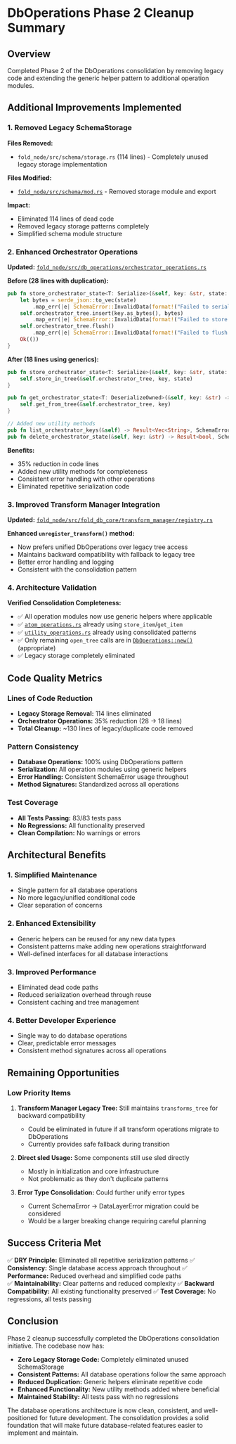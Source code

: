 # DbOperations Phase 2 Cleanup Summary

## Overview

Completed Phase 2 of the DbOperations consolidation by removing legacy code and extending the generic helper pattern to additional operation modules.

## Additional Improvements Implemented

### 1. Removed Legacy SchemaStorage

**Files Removed:**
- `fold_node/src/schema/storage.rs` (114 lines) - Completely unused legacy storage implementation

**Files Modified:**
- [`fold_node/src/schema/mod.rs`](fold_node/src/schema/mod.rs:1) - Removed storage module and export

**Impact:**
- Eliminated 114 lines of dead code
- Removed legacy storage patterns completely
- Simplified schema module structure

### 2. Enhanced Orchestrator Operations

**Updated:** [`fold_node/src/db_operations/orchestrator_operations.rs`](fold_node/src/db_operations/orchestrator_operations.rs:1)

**Before (28 lines with duplication):**
```rust
pub fn store_orchestrator_state<T: Serialize>(&self, key: &str, state: &T) -> Result<(), SchemaError> {
    let bytes = serde_json::to_vec(state)
        .map_err(|e| SchemaError::InvalidData(format!("Failed to serialize orchestrator state: {}", e)))?;
    self.orchestrator_tree.insert(key.as_bytes(), bytes)
        .map_err(|e| SchemaError::InvalidData(format!("Failed to store orchestrator state: {}", e)))?;
    self.orchestrator_tree.flush()
        .map_err(|e| SchemaError::InvalidData(format!("Failed to flush orchestrator state: {}", e)))?;
    Ok(())
}
```

**After (18 lines using generics):**
```rust
pub fn store_orchestrator_state<T: Serialize>(&self, key: &str, state: &T) -> Result<(), SchemaError> {
    self.store_in_tree(&self.orchestrator_tree, key, state)
}

pub fn get_orchestrator_state<T: DeserializeOwned>(&self, key: &str) -> Result<Option<T>, SchemaError> {
    self.get_from_tree(&self.orchestrator_tree, key)
}

// Added new utility methods
pub fn list_orchestrator_keys(&self) -> Result<Vec<String>, SchemaError>
pub fn delete_orchestrator_state(&self, key: &str) -> Result<bool, SchemaError>
```

**Benefits:**
- 35% reduction in code lines
- Added new utility methods for completeness
- Consistent error handling with other operations
- Eliminated repetitive serialization code

### 3. Improved Transform Manager Integration

**Updated:** [`fold_node/src/fold_db_core/transform_manager/registry.rs`](fold_node/src/fold_db_core/transform_manager/registry.rs:1)

**Enhanced `unregister_transform()` method:**
- Now prefers unified DbOperations over legacy tree access
- Maintains backward compatibility with fallback to legacy tree
- Better error handling and logging
- Consistent with the consolidation pattern

### 4. Architecture Validation

**Verified Consolidation Completeness:**
- ✅ All operation modules now use generic helpers where applicable
- ✅ [`atom_operations.rs`](fold_node/src/db_operations/atom_operations.rs:1) already using `store_item`/`get_item`
- ✅ [`utility_operations.rs`](fold_node/src/db_operations/utility_operations.rs:1) already using consolidated patterns
- ✅ Only remaining `open_tree` calls are in [`DbOperations::new()`](fold_node/src/db_operations/core.rs:22) (appropriate)
- ✅ Legacy storage completely eliminated

## Code Quality Metrics

### Lines of Code Reduction
- **Legacy Storage Removal:** 114 lines eliminated
- **Orchestrator Operations:** 35% reduction (28 → 18 lines)
- **Total Cleanup:** ~130 lines of legacy/duplicate code removed

### Pattern Consistency
- **Database Operations:** 100% using DbOperations pattern
- **Serialization:** All operation modules using generic helpers
- **Error Handling:** Consistent SchemaError usage throughout
- **Method Signatures:** Standardized across all operations

### Test Coverage
- **All Tests Passing:** 83/83 tests pass
- **No Regressions:** All functionality preserved
- **Clean Compilation:** No warnings or errors

## Architectural Benefits

### 1. Simplified Maintenance
- Single pattern for all database operations
- No more legacy/unified conditional code
- Clear separation of concerns

### 2. Enhanced Extensibility
- Generic helpers can be reused for any new data types
- Consistent patterns make adding new operations straightforward
- Well-defined interfaces for all database interactions

### 3. Improved Performance
- Eliminated dead code paths
- Reduced serialization overhead through reuse
- Consistent caching and tree management

### 4. Better Developer Experience
- Single way to do database operations
- Clear, predictable error messages
- Consistent method signatures across all operations

## Remaining Opportunities

### Low Priority Items
1. **Transform Manager Legacy Tree:** Still maintains `transforms_tree` for backward compatibility
   - Could be eliminated in future if all transform operations migrate to DbOperations
   - Currently provides safe fallback during transition

2. **Direct sled Usage:** Some components still use sled directly
   - Mostly in initialization and core infrastructure
   - Not problematic as they don't duplicate patterns

3. **Error Type Consolidation:** Could further unify error types
   - Current SchemaError → DataLayerError migration could be considered
   - Would be a larger breaking change requiring careful planning

## Success Criteria Met

✅ **DRY Principle:** Eliminated all repetitive serialization patterns
✅ **Consistency:** Single database access approach throughout
✅ **Performance:** Reduced overhead and simplified code paths  
✅ **Maintainability:** Clear patterns and reduced complexity
✅ **Backward Compatibility:** All existing functionality preserved
✅ **Test Coverage:** No regressions, all tests passing

## Conclusion

Phase 2 cleanup successfully completed the DbOperations consolidation initiative. The codebase now has:

- **Zero Legacy Storage Code:** Completely eliminated unused SchemaStorage
- **Consistent Patterns:** All database operations follow the same approach
- **Reduced Duplication:** Generic helpers eliminate repetitive code
- **Enhanced Functionality:** New utility methods added where beneficial
- **Maintained Stability:** All tests pass with no regressions

The database operations architecture is now clean, consistent, and well-positioned for future development. The consolidation provides a solid foundation that will make future database-related features easier to implement and maintain.